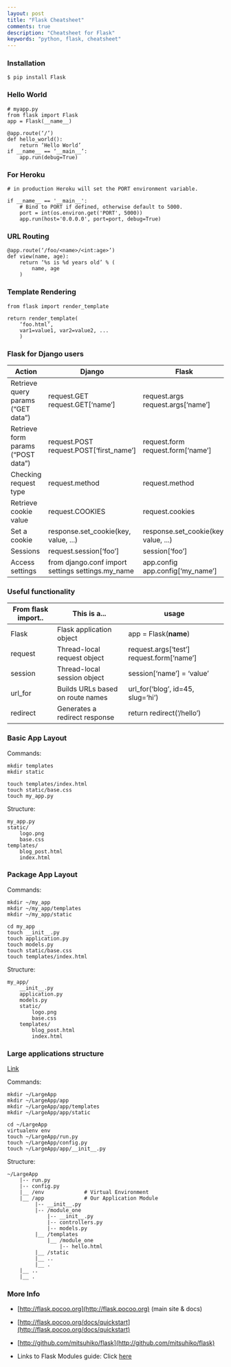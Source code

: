 ```yaml
---
layout: post
title: "Flask Cheatsheet"
comments: true
description: "Cheatsheet for Flask"
keywords: "python, flask, cheatsheet"
---
```


### Installation

    $ pip install Flask

### Hello World
    # myapp.py
    from flask import Flask
    app = Flask(__name__)

    @app.route(‘/’)
    def hello_world():
        return ‘Hello World’
    if __name__ == ‘__main__’:
        app.run(debug=True)

### For Heroku

    # in production Heroku will set the PORT environment variable.

    if __name__ == '__main__':
        # Bind to PORT if defined, otherwise default to 5000.
        port = int(os.environ.get('PORT', 5000))
        app.run(host='0.0.0.0', port=port, debug=True)


### URL Routing

    @app.route(‘/foo/<name>/<int:age>’)
    def view(name, age):
        return ‘%s is %d years old’ % (
            name, age
        )  

### Template Rendering

    from flask import render_template

    return render_template(
        ‘foo.html’,
        var1=value1, var2=value2, ...
        )

### Flask for Django users

| Action | Django | Flask |
|---|---|---|
| Retrieve query params (“GET data”) | request.GET request.GET[‘name’] | request.args request.args[‘name’] |
| Retrieve form params (“POST data”) | request.POST request.POST[‘first_name’] | request.form request.form[‘name’] |
| Checking request type | request.method | request.method |
| Retrieve cookie value | request.COOKIES | request.cookies |
| Set a cookie | response.set_cookie(key, value, ...) | response.set_cookie(key, value, ...) |
| Sessions | request.session[‘foo’] | session[‘foo’] |
|Access settings | from django.conf import settings settings.my_name| app.config app.config[‘my_name’]|

### Useful functionality

| From flask import.. | This is a... | usage |
|---|---|---|
| Flask | Flask application object | app = Flask(__name__) |
| request | Thread-local request object | request.args[‘test’] request.form[‘name’] |
| session | Thread-local session object | session[‘name’] = ‘value’ |
| url_for | Builds URLs based on route names | url_for(‘blog’, id=45, slug=‘hi’) |
| redirect | Generates a redirect response | return redirect(‘/hello’) |

### Basic App Layout
Commands:

    mkdir templates
    mkdir static

    touch templates/index.html
    touch static/base.css
    touch my_app.py

Structure:

    my_app.py
    static/
        logo.png
        base.css
    templates/
        blog_post.html
        index.html

###  Package App Layout

Commands:

    mkdir ~/my_app
    mkdir ~/my_app/templates
    mkdir ~/my_app/static  

    cd my_app
    touch __init__.py
    touch application.py
    touch models.py
    touch static/base.css
    touch templates/index.html

Structure:

    my_app/
        __init__.py
        application.py
        models.py
        static/
            logo.png
            base.css
        templates/
            blog_post.html
            index.html

### Large applications structure
[Link](https://www.digitalocean.com/community/tutorials/how-to-structure-large-flask-applications)

Commands:

    mkdir ~/LargeApp
    mkdir ~/LargeApp/app
    mkdir ~/LargeApp/app/templates
    mkdir ~/LargeApp/app/static  

    cd ~/LargeApp
    virtualenv env
    touch ~/LargeApp/run.py
    touch ~/LargeApp/config.py
    touch ~/LargeApp/app/__init__.py

Structure:

    ~/LargeApp
        |-- run.py
        |-- config.py
        |__ /env             # Virtual Environment
        |__ /app             # Our Application Module
             |-- __init__.py
             |-- /module_one
                 |-- __init__.py
                 |-- controllers.py
                 |-- models.py                
             |__ /templates
                 |__ /module_one
                     |-- hello.html
             |__ /static
             |__ ..
             |__ .
        |__ ..
        |__ .

### More Info

* [http://flask.pocoo.org](http://flask.pocoo.org) (main site & docs)
* [http://flask.pocoo.org/docs/quickstart](http://flask.pocoo.org/docs/quickstart)
* [http://github.com/mitsuhiko/flask](http://github.com/mitsuhiko/flask)

* Links to Flask Modules guide: Click [here](https://github.com/akul08/flask-guide/)
